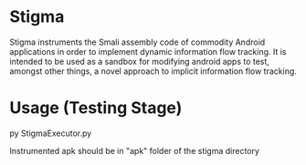 # Stigma
Stigma instruments the Smali assembly code of commodity Android applications in order to implement dynamic information flow tracking. It is intended to be used as a sandbox for modifying android apps to test, amongst other things, a novel approach to implicit information flow tracking.

# Usage (Testing Stage)
py StigmaExecutor.py

Instrumented apk should be in "apk" folder of the stigma directory

